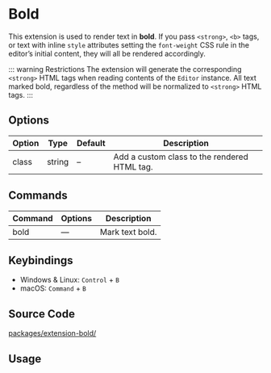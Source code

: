 # Bold

This extension is used to render text in **bold**. If you pass `<strong>`, `<b>` tags, or text with inline `style` attributes setting the `font-weight` CSS rule in the editor’s initial content, they will all be rendered accordingly.

::: warning Restrictions
The extension will generate the corresponding `<strong>` HTML tags when reading contents of the `Editor` instance. All text marked bold, regardless of the method will be normalized to `<strong>` HTML tags.
:::

## Options

| Option | Type   | Default | Description                                  |
| ------ | ------ | ------- | -------------------------------------------- |
| class  | string | –       | Add a custom class to the rendered HTML tag. |

## Commands

| Command | Options | Description     |
| ------- | ------- | --------------- |
| bold    | —       | Mark text bold. |

## Keybindings

- Windows & Linux: `Control` + `B`
- macOS: `Command` + `B`

## Source Code

[packages/extension-bold/](https://github.com/ueberdosis/tiptap-next/blob/main/packages/extension-bold/)

## Usage

<demo name="Extensions/Bold" highlight="3-5,17,36" />
